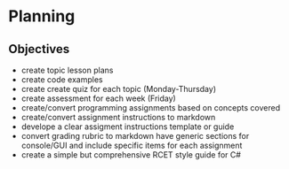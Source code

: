 # Planning

## Objectives
- create topic lesson plans
- create code examples
- create create quiz for each topic (Monday-Thursday)
- create assessment for each week (Friday)
- create/convert programming assignments based on concepts covered
- create/convert assignment instructions to markdown
- develope a clear assigment instructions template or guide
- convert grading rubric to markdown have generic sections for console/GUI and include specific items for each assignment
- create a simple but comprehensive RCET style guide for C#

